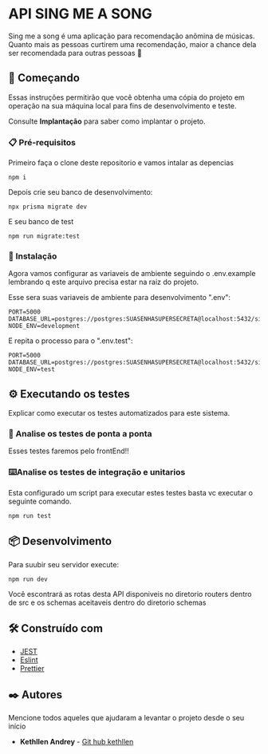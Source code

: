# API SING ME A SONG 

Sing me a song é uma aplicação para recomendação anômina de músicas. 
Quanto mais as pessoas curtirem uma recomendação, maior a chance dela ser recomendada para outras pessoas 🙂

## 🚀 Começando

Essas instruções permitirão que você obtenha uma cópia do projeto em operação na sua máquina local para fins de desenvolvimento e teste.

Consulte **Implantação** para saber como implantar o projeto.

### 📋 Pré-requisitos

Primeiro faça o clone deste repositorio e vamos intalar as depencias

```
npm i
```

Depois crie seu banco de desenvolvimento:

```
npx prisma migrate dev
```
E seu banco de test

```
npm run migrate:test
```
### 🔧 Instalação

Agora vamos configurar as variaveis de ambiente seguindo o .env.example lembrando q este arquivo precisa estar na raiz do projeto.

Esse sera suas variaveis de ambiente para desenvolvimento ".env":

```
PORT=5000
DATABASE_URL=postgres://postgres:SUASENHASUPERSECRETA@localhost:5432/singMeASong
NODE_ENV=development
```

E repita o processo para o ".env.test":

```
PORT=5000
DATABASE_URL=postgres://postgres:SUASENHASUPERSECRETA@localhost:5432/singMeASongTest
NODE_ENV=test
```


## ⚙️ Executando os testes

Explicar como executar os testes automatizados para este sistema.

### 🔩 Analise os testes de ponta a ponta

Esses testes faremos pelo frontEnd!!


### ⌨️Analise os testes de integração e unitarios

Esta configurado um script para executar estes testes basta vc executar o seguinte comando.

```
npm run test
```

## 📦 Desenvolvimento

Para suubir seu servidor execute:

```
npm run dev
```

Você escontrará as rotas desta API disponiveis no diretorio routers dentro de src e os schemas aceitaveis dentro do diretorio schemas

## 🛠️ Construído com


* [JEST](https://jestjs.io/)
* [Eslint](https://eslint.org/) 
* [Prettier](https://www.npmjs.com/package/prettier) 



## ✒️ Autores

Mencione todos aqueles que ajudaram a levantar o projeto desde o seu início

* **Kethllen Andrey** - [Git hub kethllen](https://github.com/kethllen)

